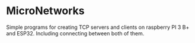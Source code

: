 # MicroNetworks

Simple programs for creating TCP servers and clients on raspberry PI 3 B+ and ESP32.
Including connecting between both of them.

